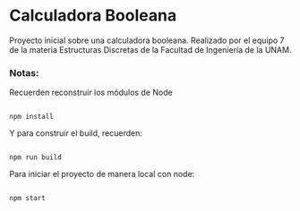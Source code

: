 # Calculadora Booleana

Proyecto inicial sobre una calculadora booleana.
Realizado por el equipo 7 de la materia Estructuras Discretas de la Facultad de Ingeniería de la UNAM.

### Notas:
Recuerden reconstruir los módulos de Node
```

npm install
```

Y para construir el build, recuerden:
```

npm run build
```

Para iniciar el proyecto de manera local con node:
```

npm start
```